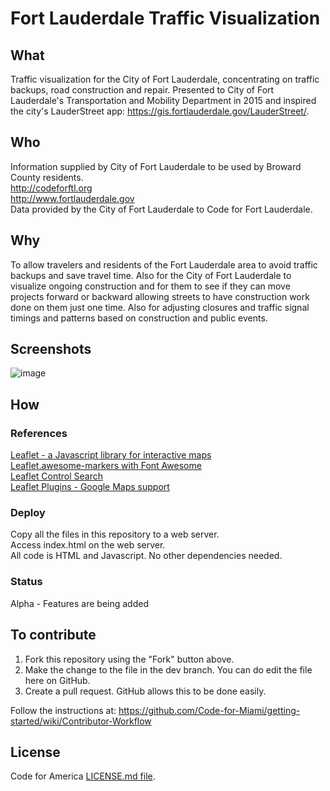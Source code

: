 # Fort Lauderdale Traffic Visualization

## What
Traffic visualization for the City of Fort Lauderdale, concentrating on traffic backups, road construction and repair. Presented to City of Fort Lauderdale's Transportation and Mobility Department in 2015 and inspired the city's LauderStreet app: https://gis.fortlauderdale.gov/LauderStreet/.

## Who
Information supplied by City of Fort Lauderdale to be used by Broward County residents.  
http://codeforftl.org  
http://www.fortlauderdale.gov  
Data provided by the City of Fort Lauderdale to Code for Fort Lauderdale.  

## Why
To allow travelers and residents of the Fort Lauderdale area to avoid traffic backups and save travel time. Also for the City of Fort Lauderdale to visualize ongoing construction and for them to see if they can move projects forward or backward allowing streets to have construction work done on them just one time. Also for adjusting closures and traffic signal timings and patterns based on construction and public events.

## Screenshots
![image](https://user-images.githubusercontent.com/1198220/140631554-ba2306a9-83b7-40b8-9478-3adacfbcdca9.png)

## How

### References

[Leaflet - a Javascript library for interactive maps](http://leafletjs.com)  
[Leaflet.awesome-markers with Font Awesome](https://github.com/lvoogdt/Leaflet.awesome-markers)  
[Leaflet Control Search](https://github.com/stefanocudini/leaflet-search)  
[Leaflet Plugins - Google Maps support](https://github.com/shramov/leaflet-plugins)

### Deploy
Copy all the files in this repository to a web server.  
Access index.html on the web server.  
All code is HTML and Javascript. No other dependencies needed.

### Status
Alpha - Features are being added

## To contribute

1) Fork this repository using the "Fork" button above.  
2) Make the change to the file in the dev branch. You can do edit the file here on GitHub.  
3) Create a pull request. GitHub allows this to be done easily.  

Follow the instructions at: https://github.com/Code-for-Miami/getting-started/wiki/Contributor-Workflow

## License
Code for America [LICENSE.md file](https://github.com/codeforamerica/ceviche-cms/blob/master/LICENCE.md).
